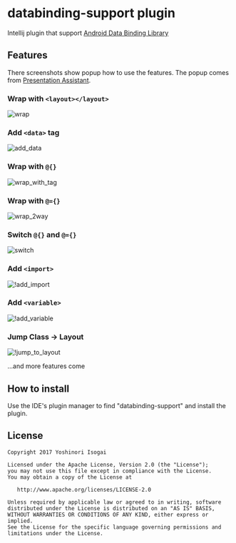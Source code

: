 # databinding-support plugin

Intellij plugin that support [Android Data Binding Library](https://developer.android.com/topic/libraries/data-binding/index.html)

## Features

There screenshots show popup how to use the features. The popup comes from [Presentation Assistant](https://plugins.jetbrains.com/plugin/7345).

### Wrap with `<layout></layout>`

![wrap](https://raw.githubusercontent.com/shiraji/databinding-support/master/websites/images/wrap.gif)

### Add `<data>` tag

![add_data](https://raw.githubusercontent.com/shiraji/databinding-support/master/websites/images/add_data.gif)

### Wrap with `@{}`

![wrap_with_tag](https://raw.githubusercontent.com/shiraji/databinding-support/master/websites/images/wrap_with_tag.gif)

### Wrap with `@={}`

![wrap_2way](https://raw.githubusercontent.com/shiraji/databinding-support/master/websites/images/wrap_2way.gif)

### Switch `@{}` and `@={}`

![switch](https://raw.githubusercontent.com/shiraji/databinding-support/master/websites/images/switch.gif)

### Add `<import>`

![!add_import](https://raw.githubusercontent.com/shiraji/databinding-support/master/websites/images/add_import.gif)

### Add `<variable>`

![!add_variable](https://raw.githubusercontent.com/shiraji/databinding-support/master/websites/images/add_variable.gif)

### Jump Class -> Layout

![!jump_to_layout](https://raw.githubusercontent.com/shiraji/databinding-support/master/websites/images/jump_to_layout.gif)

...and more features come

## How to install

Use the IDE's plugin manager to find "databinding-support" and install the plugin.

## License

```
Copyright 2017 Yoshinori Isogai

Licensed under the Apache License, Version 2.0 (the "License");
you may not use this file except in compliance with the License.
You may obtain a copy of the License at

   http://www.apache.org/licenses/LICENSE-2.0

Unless required by applicable law or agreed to in writing, software
distributed under the License is distributed on an "AS IS" BASIS,
WITHOUT WARRANTIES OR CONDITIONS OF ANY KIND, either express or implied.
See the License for the specific language governing permissions and
limitations under the License.
```
